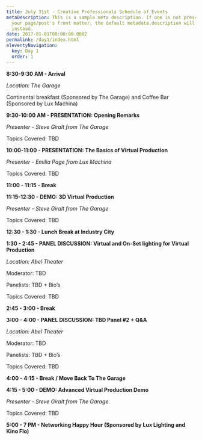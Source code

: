 ```yaml
---
title: July 31st - Creative Professionals Schedule of Events
metaDescription: This is a sample meta description. If one is not present in
  your page/post's front matter, the default metadata.description will be used
  instead.
date: 2017-01-01T00:00:00.000Z
permalink: /day1/index.html
eleventyNavigation:
  key: Day 1
  order: 1
---
```

**8:30-9:30 AM - Arrival** 

*Location: The Garage*

Continental breakfast (Sponsored by The Garage) and Coffee Bar (Sponsored by Lux Machina) 



**9:30-10:00 AM - PRESENTATION: Opening Remarks** 

*Presenter - Steve Giralt from The Garage*

Topics Covered: TBD  



**10:00-11:00 - PRESENTATION: The Basics of Virtual Production** 

*Presenter - Emilia Page from Lux Machina*

Topics Covered: TBD  



**11:00 - 11:15 - Break**  



**11:15-12:30 - DEMO: 3D Virtual Production** 

*Presenter - Steve Giralt from The Garage*

Topics Covered: TBD  



**12:30 - 1:30 - Lunch Break at Industry City** 

 

**1:30 - 2:45 - PANEL DISCUSSION: Virtual and On-Set lighting for Virtual Production**

*Location: Abel Theater*

Moderator: TBD

Panelists: TBD + Bio’s

Topics Covered: TBD  



**2:45 - 3:00  - Break**  



**3:00 - 4:00  -  PANEL DISCUSSION: TBD Panel #2 + Q&A**

*Location: Abel Theater*

Moderator: TBD

Panelists: TBD + Bio’s

Topics Covered: TBD  



**4:00 - 4:15 - Break / Move Back To The Garage**  



**4:15 - 5:00 - DEMO: Advanced Virtual Production Demo**

*Presenter - Steve Giralt from The Garage*

Topics Covered: TBD  



**5:00 - 7 PM - Networking Happy Hour (Sponsored by Lux Lighting and Kino Flo)**
